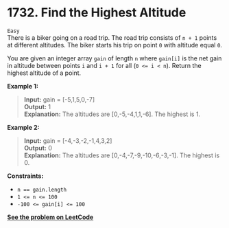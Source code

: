 # 1732. Find the Highest Altitude

`Easy` <br />
There is a biker going on a road trip. The road trip consists of `n + 1` points at different altitudes. The biker starts his trip on point `0` with altitude equal `0`.

You are given an integer array `gain` of length `n` where `gain[i]` is the net gain in altitude between points `i`​​​​​​ and `i + 1` for all (`0 <= i < n`). Return the highest altitude of a point.

**Example 1:**

> **Input:** gain = [-5,1,5,0,-7] <br />
> **Output:** 1 <br />
> **Explanation:** The altitudes are [0,-5,-4,1,1,-6]. The highest is 1.

**Example 2:**

> **Input:** gain = [-4,-3,-2,-1,4,3,2] <br />
> **Output:** 0 <br />
> **Explanation:** The altitudes are [0,-4,-7,-9,-10,-6,-3,-1]. The highest is 0.

**Constraints:**

- `n == gain.length`
- `1 <= n <= 100`
- `-100 <= gain[i] <= 100`

[**See the problem on LeetCode**](https://leetcode.com/problems/find-the-highest-altitude/)